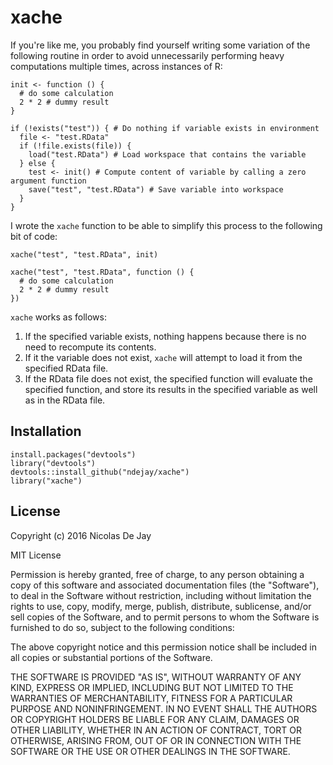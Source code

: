 xache
=====

If you're like me, you probably find yourself writing some variation of the
following routine in order to avoid unnecessarily performing heavy
computations multiple times, across instances of R:

```{r}
init <- function () {
  # do some calculation
  2 * 2 # dummy result
}

if (!exists("test")) { # Do nothing if variable exists in environment
  file <- "test.RData"
  if (!file.exists(file)) {
    load("test.RData") # Load workspace that contains the variable
  } else {
    test <- init() # Compute content of variable by calling a zero argument function
    save("test", "test.RData") # Save variable into workspace
  }
}
```

I wrote the `xache` function to be able to simplify this process to the
following bit of code:

```{r}
xache("test", "test.RData", init)

xache("test", "test.RData", function () {
  # do some calculation
  2 * 2 # dummy result
})
```

`xache` works as follows:

1. If the specified variable exists, nothing happens because there is no need
   to recompute its contents.
2. If it the variable does not exist, `xache` will attempt to load it from the
   specified RData file.
3. If the RData file does not exist, the specified function will evaluate the
   specified function, and store its results in the specified variable as well
   as in the RData file.

Installation
------------

```{r}
install.packages("devtools")
library("devtools")
devtools::install_github("ndejay/xache")
library("xache")
```

License
-------

Copyright (c) 2016 Nicolas De Jay

MIT License

Permission is hereby granted, free of charge, to any person obtaining
a copy of this software and associated documentation files (the
"Software"), to deal in the Software without restriction, including
without limitation the rights to use, copy, modify, merge, publish,
distribute, sublicense, and/or sell copies of the Software, and to
permit persons to whom the Software is furnished to do so, subject to
the following conditions:

The above copyright notice and this permission notice shall be
included in all copies or substantial portions of the Software.

THE SOFTWARE IS PROVIDED "AS IS", WITHOUT WARRANTY OF ANY KIND,
EXPRESS OR IMPLIED, INCLUDING BUT NOT LIMITED TO THE WARRANTIES OF
MERCHANTABILITY, FITNESS FOR A PARTICULAR PURPOSE AND
NONINFRINGEMENT. IN NO EVENT SHALL THE AUTHORS OR COPYRIGHT HOLDERS BE
LIABLE FOR ANY CLAIM, DAMAGES OR OTHER LIABILITY, WHETHER IN AN ACTION
OF CONTRACT, TORT OR OTHERWISE, ARISING FROM, OUT OF OR IN CONNECTION
WITH THE SOFTWARE OR THE USE OR OTHER DEALINGS IN THE SOFTWARE.
